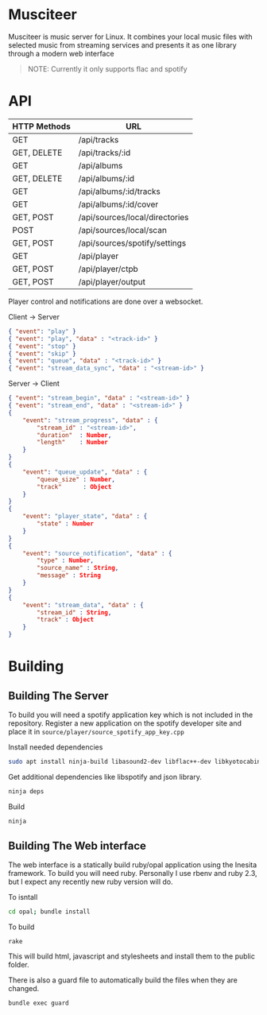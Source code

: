 Musciteer
=========

Musciteer is music server for Linux. It combines your local music files with 
selected music from streaming services and presents it as one library through 
a modern web interface

> NOTE: Currently it only supports flac and spotify



API
===

| HTTP Methods | URL
| ------------ | ---
| GET          | /api/tracks
| GET, DELETE  | /api/tracks/:id
| GET          | /api/albums
| GET, DELETE  | /api/albums/:id
| GET          | /api/albums/:id/tracks
| GET          | /api/albums/:id/cover
| GET, POST    | /api/sources/local/directories
| POST         | /api/sources/local/scan
| GET, POST    | /api/sources/spotify/settings
| GET          | /api/player 
| GET, POST    | /api/player/ctpb
| GET, POST    | /api/player/output

Player control and notifications are done over a websocket.

Client -> Server

```json
{ "event": "play" }
{ "event": "play", "data" : "<track-id>" }
{ "event": "stop" }
{ "event": "skip" }
{ "event": "queue", "data" : "<track-id>" }
{ "event": "stream_data_sync", "data" : "<stream-id>" }
```

Server -> Client

```json
{ "event": "stream_begin", "data" : "<stream-id>" }
{ "event": "stream_end", "data" : "<stream-id>" }
{ 
    "event": "stream_progress", "data" : { 
        "stream_id" : "<stream-id>",
        "duration"  : Number,
        "length"    : Number
    } 
}
{ 
    "event": "queue_update", "data" : {
        "queue_size" : Number,
        "track"      : Object
    } 
}
{ 
    "event": "player_state", "data" : {
        "state" : Number
    } 
}
{ 
    "event": "source_notification", "data" : {
        "type" : Number,
        "source_name" : String,
        "message" : String
    } 
}
{ 
    "event": "stream_data", "data" : {
        "stream_id" : String,
        "track" : Object
    } 
}
```



Building
========

Building The Server
-------------------

To build you will need a spotify application key which is not included in the
repository. Register a new application on the spotify developer site and place 
it in `source/player/source_spotify_app_key.cpp`

Install needed dependencies

```sh
sudo apt install ninja-build libasound2-dev libflac++-dev libkyotocabinet-dev libcrypto++-dev
```

Get additional dependencies like libspotify and json library.

```sh
ninja deps
```

Build

```sh
ninja
```


Building The Web interface
--------------------------

The web interface is a statically build ruby/opal application using the Inesita 
framework. To build you will need ruby. Personally I use rbenv and ruby 2.3, but
I expect any recently new ruby version will do.

To isntall 

```sh
cd opal; bundle install
```

To build

```
rake
```

This will build html, javascript and stylesheets and install them to the public
folder.

There is also a guard file to automatically build the files when they are changed.

```
bundle exec guard
```
